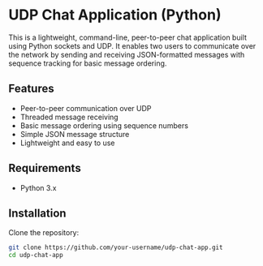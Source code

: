 # UDP Chat Application (Python)

This is a lightweight, command-line, peer-to-peer chat application built using Python sockets and UDP. It enables two users to communicate over the network by sending and receiving JSON-formatted messages with sequence tracking for basic message ordering.

## Features

- Peer-to-peer communication over UDP  
- Threaded message receiving  
- Basic message ordering using sequence numbers  
- Simple JSON message structure  
- Lightweight and easy to use  

## Requirements

- Python 3.x

## Installation

Clone the repository:

```bash
git clone https://github.com/your-username/udp-chat-app.git
cd udp-chat-app
